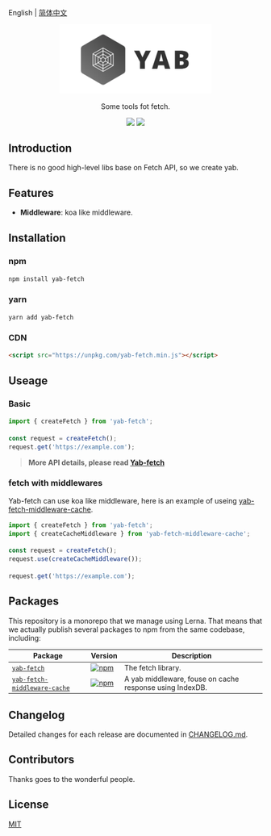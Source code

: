 English | [简体中文](./README.zh-CN.md)

<p align="center"><img width="300" src="media/logo.png" alt="Vue logo" /></p>
<div align="center">
<p>Some tools fot fetch.</p>
<a href="https://circleci.com/gh/stonexer/yab/tree/master"><img src="https://circleci.com/gh/stonexer/yab/tree/master.svg?style=shield&circle-token=0386ba2e8d3d98f85b0c5e61977a8ded9cf95332" /></a>
<a href="https://codecov.io/gh/stonexer/yab"><img src="https://codecov.io/gh/stonexer/yab/branch/master/graph/badge.svg" /></a>
</div>

## Introduction
There is no good high-level libs base on Fetch API, so we create yab.

## Features
- **Middleware**: koa like middleware.

## Installation
### npm
`npm install yab-fetch`

### yarn
`yarn add yab-fetch`

### CDN
```html
<script src="https://unpkg.com/yab-fetch.min.js"></script>
```

## Useage
### Basic
```ts
import { createFetch } from 'yab-fetch';

const request = createFetch();
request.get('https://example.com');
```

> **More API details, please read [Yab-fetch](./packages/yab-fetch/README.md)**

### fetch with middlewares
Yab-fetch can use koa like middleware, here is an example of useing [yab-fetch-middleware-cache](./packages/yab-fetch-middleware-cache).
```ts
import { createFetch } from 'yab-fetch';
import { createCacheMiddleware } from 'yab-fetch-middleware-cache';

const request = createFetch();
request.use(createCacheMiddleware());

request.get('https://example.com');
```


## Packages

This repository is a monorepo that we manage using Lerna. That means that we actually publish several packages to npm from the same codebase, including:

| Package                                                      | Version                                                      | Description                                              |
| ------------------------------------------------------------ | ------------------------------------------------------------ | -------------------------------------------------------- |
| [`yab-fetch`](/packages/yab-fetch)                           | [![npm](https://img.shields.io/npm/v/yab-fetch.svg?style=flat-square)](https://www.npmjs.com/package/yab-fetch) | The fetch library.                                       |
| [`yab-fetch-middleware-cache`](/packages/yab-fetch-middleware-cache) | [![npm](https://img.shields.io/npm/v/yab-fetch.svg?style=flat-square)](https://www.npmjs.com/package/yab-fetch) | A yab middleware, fouse on cache response using IndexDB. |


## Changelog
Detailed changes for each release are documented in [CHANGELOG.md](./CHANGELOG.md).

## Contributors
Thanks goes to the wonderful people.


## License

[MIT](http://opensource.org/licenses/MIT)
